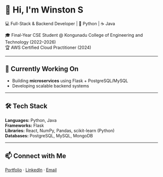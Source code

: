 # 👋 Hi, I'm Winston S

💻 Full-Stack & Backend Developer | 🐍 Python | ☕ Java  

🎓 Final-Year CSE Student @ Kongunadu College of Engineering and Technology (2022–2026)  
🏆 AWS Certified Cloud Practitioner (2024)

---

## 🔭 Currently Working On
- Building **microservices** using Flask + PostgreSQL/MySQL
- Developing scalable backend systems

---

## 🛠 Tech Stack
**Languages:** Python, Java  
**Frameworks:** Flask  
**Libraries:** React, NumPy, Pandas, scikit-learn (Python)  
**Databases:** PostgreSQL, MySQL, MongoDB

---

## 📫 Connect with Me
[Portfolio](https://winstons.me) · [LinkedIn](https://www.linkedin.com/in/winstonwatt) · [Email](mailto:wattwinston7@gmail.com)


